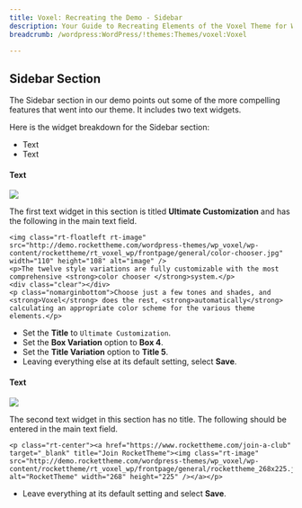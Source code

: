 ```yaml
---
title: Voxel: Recreating the Demo - Sidebar
description: Your Guide to Recreating Elements of the Voxel Theme for WordPress
breadcrumb: /wordpress:WordPress/!themes:Themes/voxel:Voxel

---
```


Sidebar Section
-----
The Sidebar section in our demo points out some of the more compelling features that went into our theme. It includes two text widgets.

Here is the widget breakdown for the Sidebar section:

* Text
* Text

#### Text
![][demo1]

The first text widget in this section is titled **Ultimate Customization** and has the following in the main text field.

~~~
<img class="rt-floatleft rt-image" src="http://demo.rockettheme.com/wordpress-themes/wp_voxel/wp-content/rockettheme/rt_voxel_wp/frontpage/general/color-chooser.jpg" width="110" height="108" alt="image" />
<p>The twelve style variations are fully customizable with the most comprehensive <strong>color chooser </strong>system.</p>
<div class="clear"></div>
<p class="nomarginbottom">Choose just a few tones and shades, and <strong>Voxel</strong> does the rest, <strong>automatically</strong> calculating an appropriate color scheme for the various theme elements.</p>
~~~

* Set the **Title** to `Ultimate Customization`.
* Set the **Box Variation** option to **Box 4**.
* Set the **Title Variation** option to **Title 5**.
* Leaving everything else at its default setting, select **Save**.

#### Text
![][demo3]

The second text widget in this section has no title. The following should be entered in the main text field.

~~~
<p class="rt-center"><a href="https://www.rockettheme.com/join-a-club" target="_blank" title="Join RocketTheme"><img class="rt-image" src="http://demo.rockettheme.com/wordpress-themes/wp_voxel/wp-content/rockettheme/rt_voxel_wp/frontpage/general/rockettheme_268x225.jpg" alt="RocketTheme" width="268" height="225" /></a></p>
~~~

* Leave everything at its default setting and select **Save**.

[demo1]: assets/demo_6.jpeg
[demo3]: assets/demo_7.jpeg
